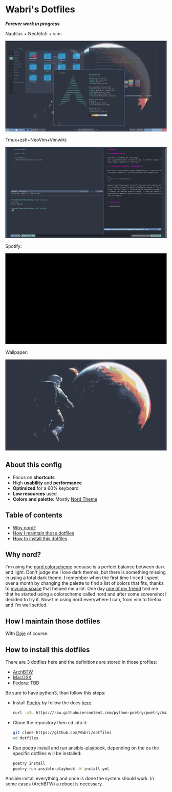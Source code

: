 # Wabri's Dotfiles

***Forever work in progress***

Nautilus + Neofetch + vim:

![RANDOM](Screenshots/unixporn.png)

Tmux+zsh+NeoVim+Vimwiki:

![TMUX+VIM](Screenshots/unixporn2.png)

Spotify:

![SPOTIFY](Screenshots/unixporn3.png)

Wallpaper:

![Wallpaper](Pictures/wallpaper.png)

## About this config

* Focus on **shortcuts**
* High **usability** and **performance**
* **Optimized** for a 60% keyboard
* **Low resources** used
* **Colors and palette**: Mostly [Nord Theme](https://www.nordtheme.com/docs/colors-and-palettes)

## Table of contents

- [Why nord?](#why-nord)
- [How I maintain those dotfiles](#how-i-maintain-those-dotfiles)
- [How to install this dotfiles](#how-to-install-this-dotfiles)

## Why nord?

I'm using the [nord colorscheme](https://www.nordtheme.com/) because is a perfect balance between dark and light. Don't judge me I love dark themes, but there is something missing in using a total dark theme.
I remember when the first time I riced I spent over a month by changing the palette to find a list of colors that fits, thanks to [mycolor.space](https://mycolor.space/) that helped me a lot.
One day [one of my friend](https://github.com/w00zie) told me that he started using a colorscheme called nord and after some screenshot I decided to try it.
Now I'm using nord everywhere I can, from vim to firefox and I'm well settled.

## How I maintain those dotfiles

With [Daje](https://github.com/Wabri/Daje) of course.

## How to install this dotfiles

There are 3 dotfiles here and the definitions are stored in those profiles:

 - [ArchBTW](vars/os_Archlinux.yml)
 - [MacOSX](vars/os_MacOSX.yml)
 - [Fedora](vars/): TBD

Be sure to have python3, than follow this steps:

- Install [Poetry](https://python-poetry.org/) by follow the docs [here](https://python-poetry.org/docs/#installation).

    ```bash
    curl -sSL https://raw.githubusercontent.com/python-poetry/poetry/master/get-poetry.py | python -
    ``` 

- Clone the repository then cd into it:

    ```bash
    git clone https://github.com/Wabri/dotfiles
    cd dotfiles
    ```

- Run poetry install and run ansible-playbook, depending on the os the specific dotfiles will be installed:

    ```bash
    poetry install
    poetry run ansible-playbook -K install.yml 
    ```

Ansible install everything and once is done the system should work. In some cases (ArchBTW) a reboot is necessary.

